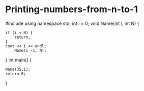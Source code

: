# Printing-numbers-from-n-to-1
#include <iostream>
using namespace std;
int i = 0;
void Name(int i, int N)
{
    
    if (i < N) {
        return;
    }
    cout << i << endl;
        Name(i -1, N);
    
    
}
int main()
{ 
    
    Name(35,1);
    return 0;
}
